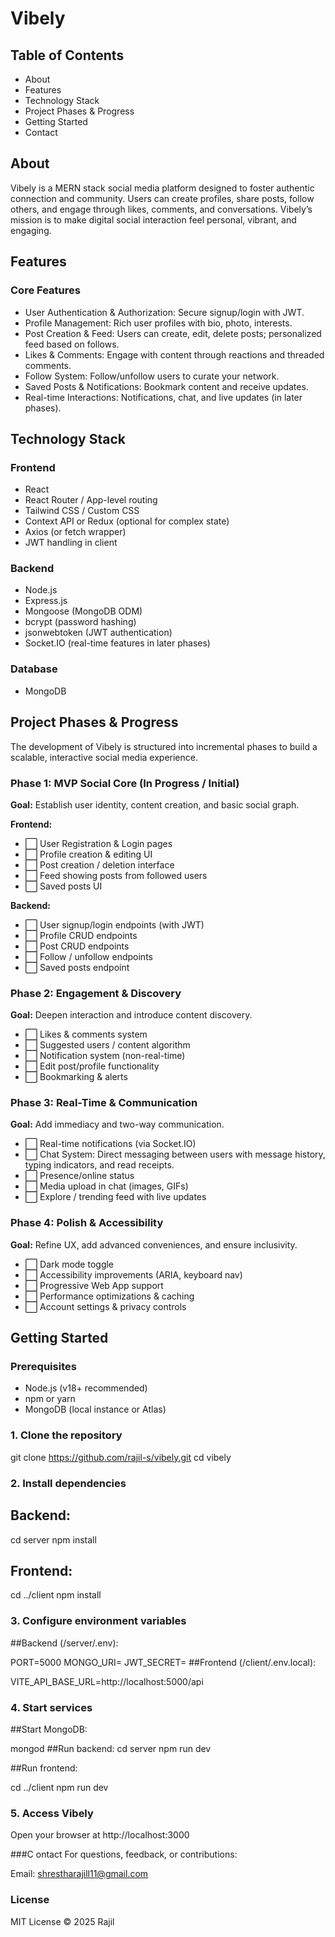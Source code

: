 # Vibely

## Table of Contents
- About  
- Features  
- Technology Stack  
- Project Phases & Progress  
- Getting Started  
- Contact  

## About
Vibely is a MERN stack social media platform designed to foster authentic connection and community. Users can create profiles, share posts, follow others, and engage through likes, comments, and conversations. Vibely’s mission is to make digital social interaction feel personal, vibrant, and engaging.

## Features

### Core Features
- User Authentication & Authorization: Secure signup/login with JWT.
- Profile Management: Rich user profiles with bio, photo, interests.
- Post Creation & Feed: Users can create, edit, delete posts; personalized feed based on follows.
- Likes & Comments: Engage with content through reactions and threaded comments.
- Follow System: Follow/unfollow users to curate your network.
- Saved Posts & Notifications: Bookmark content and receive updates.
- Real-time Interactions: Notifications, chat, and live updates (in later phases).

## Technology Stack

### Frontend
- React  
- React Router / App-level routing  
- Tailwind CSS / Custom CSS  
- Context API or Redux (optional for complex state)  
- Axios (or fetch wrapper)  
- JWT handling in client  

### Backend
- Node.js  
- Express.js  
- Mongoose (MongoDB ODM)  
- bcrypt (password hashing)  
- jsonwebtoken (JWT authentication)  
- Socket.IO (real-time features in later phases)

### Database
- MongoDB

## Project Phases & Progress

The development of Vibely is structured into incremental phases to build a scalable, interactive social media experience.

### Phase 1: MVP Social Core (In Progress / Initial)
**Goal:** Establish user identity, content creation, and basic social graph.

**Frontend:**
- ⬜ User Registration & Login pages  
- ⬜ Profile creation & editing UI  
- ⬜ Post creation / deletion interface  
- ⬜ Feed showing posts from followed users  
- ⬜ Saved posts UI  

**Backend:**
- ⬜ User signup/login endpoints (with JWT)  
- ⬜ Profile CRUD endpoints  
- ⬜ Post CRUD endpoints  
- ⬜ Follow / unfollow endpoints  
- ⬜ Saved posts endpoint  

### Phase 2: Engagement & Discovery
**Goal:** Deepen interaction and introduce content discovery.

- ⬜ Likes & comments system  
- ⬜ Suggested users / content algorithm  
- ⬜ Notification system (non-real-time)  
- ⬜ Edit post/profile functionality  
- ⬜ Bookmarking & alerts  

### Phase 3: Real-Time & Communication
**Goal:** Add immediacy and two-way communication.

- ⬜ Real-time notifications (via Socket.IO)  
- ⬜ Chat System: Direct messaging between users with message history, typing indicators, and read receipts.  
- ⬜ Presence/online status  
- ⬜ Media upload in chat (images, GIFs)  
- ⬜ Explore / trending feed with live updates  

### Phase 4: Polish & Accessibility
**Goal:** Refine UX, add advanced conveniences, and ensure inclusivity.

- ⬜ Dark mode toggle  
- ⬜ Accessibility improvements (ARIA, keyboard nav)  
- ⬜ Progressive Web App support  
- ⬜ Performance optimizations & caching  
- ⬜ Account settings & privacy controls  

## Getting Started

### Prerequisites
- Node.js (v18+ recommended)  
- npm or yarn  
- MongoDB (local instance or Atlas)

### 1. Clone the repository

git clone https://github.com/rajil-s/vibely.git
cd vibely
### 2. Install dependencies
## Backend:
cd server
npm install

## Frontend:
cd ../client
npm install


### 3. Configure environment variables
##Backend (/server/.env):

PORT=5000
MONGO_URI=
JWT_SECRET=
##Frontend (/client/.env.local):


VITE_API_BASE_URL=http://localhost:5000/api
### 4. Start services
##Start MongoDB:

mongod
##Run backend:
cd server
npm run dev

##Run frontend:

cd ../client
npm run dev

### 5. Access Vibely
Open your browser at http://localhost:3000

###C ontact
For questions, feedback, or contributions:

Email: shrestharajill11@gmail.com



### License
MIT License © 2025 Rajil
